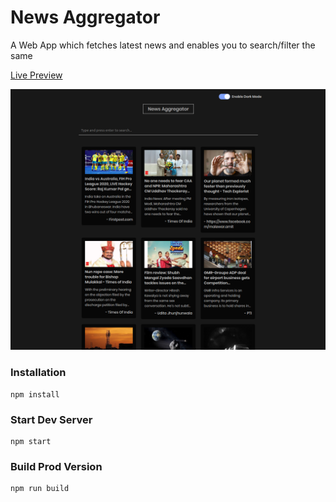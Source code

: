 # News Aggregator

A Web App which fetches latest news and enables you to search/filter the same

[Live Preview](https://news-aggregator.surge.sh/)

![](news-aggregator.png)

### Installation

```
npm install
```

### Start Dev Server

```
npm start
```

### Build Prod Version

```
npm run build
```
